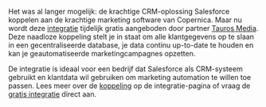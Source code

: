 Het was al langer mogelijk: de krachtige CRM-oplossing Salesforce
koppelen aan de krachtige marketing software van Copernica. Maar nu
wordt deze
[integratie](https://www.copernica.com/nl/ondersteuning/integraties/salesforce "Salesforce integratie")
tijdelijk gratis aangeboden door partner [Tauros
Media](http://www.taurosmedia.com/?utm_source=copernica&utm_medium=link&utm_campaign=salesforce "Website Tauros Media").
Deze naadloze koppeling stelt je in staat om alle klantgegevens op te
slaan in een gecentraliseerde database, je data continu up-to-date te
houden en kan je geautomatiseerde marketingcampagnes opzetten.

De integratie is ideaal voor een bedrijf dat Salesforce als CRM-systeem
gebruikt en klantdata wil gebruiken om marketing automation te willen
toe passen. Lees meer over de
[koppeling](https://www.copernica.com/nl/ondersteuning/integraties/salesforce "Salesforce integratie")
op de integratie-pagina of vraag de [gratis
integratie](http://www.taurosmedia.com/producten/copernica-salesforce-koppeling?utm_source=copernica&utm_medium=link&utm_campaign=salesforce "Copernica Salesforce Tauros Media")
direct aan.
